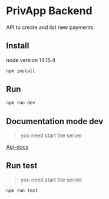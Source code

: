 
# PrivApp Backend

API to create and list new payments.

## Install

node version 14.15.4

```bash
npm install
```

## Run

```bash
npm run dev
```

## Documentation mode dev

> you need start the server

[Api-docs](http://localhost:4000/api-docs)

## Run test

> you need start the server

```bash
npm run test
```


